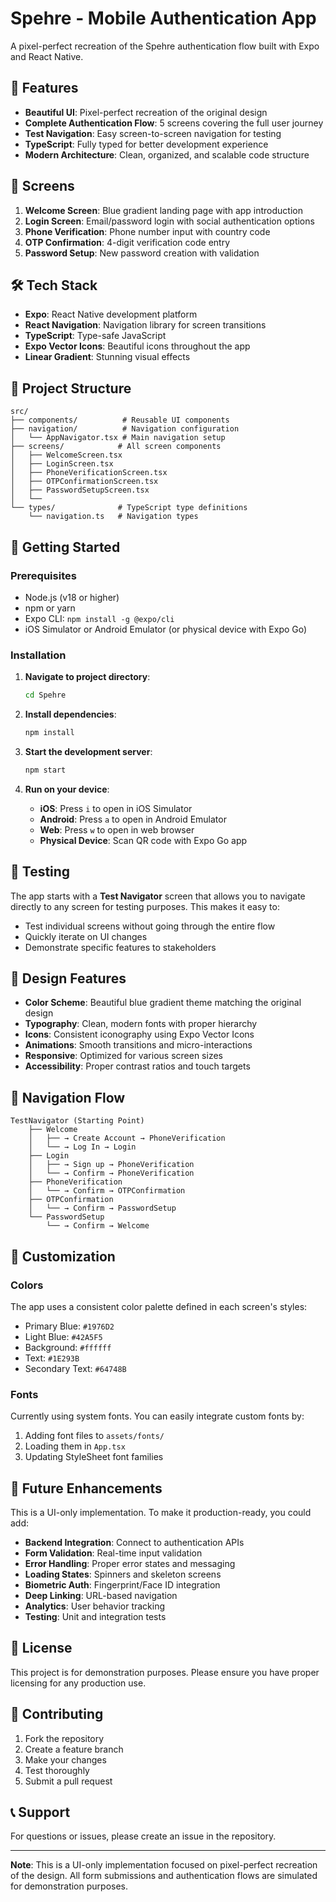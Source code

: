 # Spehre - Mobile Authentication App

A pixel-perfect recreation of the Spehre authentication flow built with Expo and React Native.

## 🚀 Features

- **Beautiful UI**: Pixel-perfect recreation of the original design
- **Complete Authentication Flow**: 5 screens covering the full user journey
- **Test Navigation**: Easy screen-to-screen navigation for testing
- **TypeScript**: Fully typed for better development experience
- **Modern Architecture**: Clean, organized, and scalable code structure

## 📱 Screens

1. **Welcome Screen**: Blue gradient landing page with app introduction
2. **Login Screen**: Email/password login with social authentication options
3. **Phone Verification**: Phone number input with country code
4. **OTP Confirmation**: 4-digit verification code entry
5. **Password Setup**: New password creation with validation

## 🛠️ Tech Stack

- **Expo**: React Native development platform
- **React Navigation**: Navigation library for screen transitions
- **TypeScript**: Type-safe JavaScript
- **Expo Vector Icons**: Beautiful icons throughout the app
- **Linear Gradient**: Stunning visual effects

## 📁 Project Structure

```
src/
├── components/          # Reusable UI components
├── navigation/          # Navigation configuration
│   └── AppNavigator.tsx # Main navigation setup
├── screens/            # All screen components
│   ├── WelcomeScreen.tsx
│   ├── LoginScreen.tsx
│   ├── PhoneVerificationScreen.tsx
│   ├── OTPConfirmationScreen.tsx
│   ├── PasswordSetupScreen.tsx
│   └──
└── types/              # TypeScript type definitions
    └── navigation.ts   # Navigation types
```

## 🚀 Getting Started

### Prerequisites

- Node.js (v18 or higher)
- npm or yarn
- Expo CLI: `npm install -g @expo/cli`
- iOS Simulator or Android Emulator (or physical device with Expo Go)

### Installation

1. **Navigate to project directory**:

   ```bash
   cd Spehre
   ```

2. **Install dependencies**:

   ```bash
   npm install
   ```

3. **Start the development server**:

   ```bash
   npm start
   ```

4. **Run on your device**:
   - **iOS**: Press `i` to open in iOS Simulator
   - **Android**: Press `a` to open in Android Emulator
   - **Web**: Press `w` to open in web browser
   - **Physical Device**: Scan QR code with Expo Go app

## 🧪 Testing

The app starts with a **Test Navigator** screen that allows you to navigate directly to any screen for testing purposes. This makes it easy to:

- Test individual screens without going through the entire flow
- Quickly iterate on UI changes
- Demonstrate specific features to stakeholders

## 🎨 Design Features

- **Color Scheme**: Beautiful blue gradient theme matching the original design
- **Typography**: Clean, modern fonts with proper hierarchy
- **Icons**: Consistent iconography using Expo Vector Icons
- **Animations**: Smooth transitions and micro-interactions
- **Responsive**: Optimized for various screen sizes
- **Accessibility**: Proper contrast ratios and touch targets

## 📱 Navigation Flow

```
TestNavigator (Starting Point)
    ├── Welcome
    │   ├── → Create Account → PhoneVerification
    │   └── → Log In → Login
    ├── Login
    │   ├── → Sign up → PhoneVerification
    │   └── → Confirm → PhoneVerification
    ├── PhoneVerification
    │   └── → Confirm → OTPConfirmation
    ├── OTPConfirmation
    │   └── → Confirm → PasswordSetup
    └── PasswordSetup
        └── → Confirm → Welcome
```

## 🔧 Customization

### Colors

The app uses a consistent color palette defined in each screen's styles:

- Primary Blue: `#1976D2`
- Light Blue: `#42A5F5`
- Background: `#ffffff`
- Text: `#1E293B`
- Secondary Text: `#64748B`

### Fonts

Currently using system fonts. You can easily integrate custom fonts by:

1. Adding font files to `assets/fonts/`
2. Loading them in `App.tsx`
3. Updating StyleSheet font families

## 🚧 Future Enhancements

This is a UI-only implementation. To make it production-ready, you could add:

- **Backend Integration**: Connect to authentication APIs
- **Form Validation**: Real-time input validation
- **Error Handling**: Proper error states and messaging
- **Loading States**: Spinners and skeleton screens
- **Biometric Auth**: Fingerprint/Face ID integration
- **Deep Linking**: URL-based navigation
- **Analytics**: User behavior tracking
- **Testing**: Unit and integration tests

## 📄 License

This project is for demonstration purposes. Please ensure you have proper licensing for any production use.

## 🤝 Contributing

1. Fork the repository
2. Create a feature branch
3. Make your changes
4. Test thoroughly
5. Submit a pull request

## 📞 Support

For questions or issues, please create an issue in the repository.

---

**Note**: This is a UI-only implementation focused on pixel-perfect recreation of the design. All form submissions and authentication flows are simulated for demonstration purposes.
